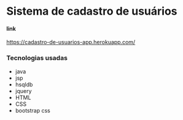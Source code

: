 # Sistema de cadastro de usuários

#### link

https://cadastro-de-usuarios-app.herokuapp.com/

### Tecnologias usadas

- java
- jsp
- hsqldb
- jquery
- HTML
- CSS
- bootstrap css